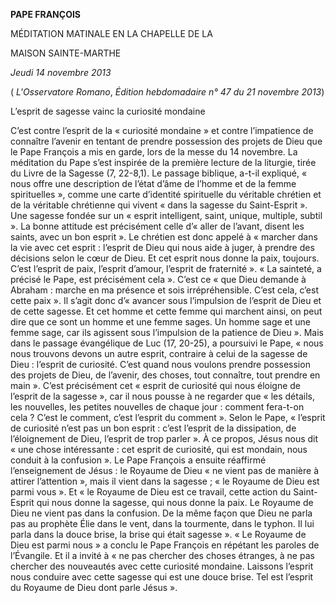 **PAPE FRANÇOIS**

MÉDITATION MATINALE EN LA CHAPELLE DE LA

MAISON SAINTE-MARTHE

*Jeudi 14 novembre 2013*

( *L'Osservatore Romano*, *Édition hebdomadaire n° 47 du 21 novembre 2013*)

L’esprit de sagesse vainc la curiosité mondaine

C’est contre l’esprit de la « curiosité mondaine » et contre l’impatience de connaître l’avenir en tentant de prendre possession des projets de Dieu que le Pape François a mis en garde, lors de la messe du 14 novembre. La méditation du Pape s’est inspirée de la première lecture de la liturgie, tirée du Livre de la Sagesse (7, 22-8,1). Le passage biblique, a-t-il expliqué, « nous offre une description de l’état d’âme de l’homme et de la femme spirituelles », comme une carte d’identité spirituelle du véritable chrétien et de la véritable chrétienne qui vivent « dans la sagesse du Saint-Esprit ». Une sagesse fondée sur un « esprit intelligent, saint, unique, multiple, subtil ». La bonne attitude est précisément celle d’« aller de l’avant, disent les saints, avec un bon esprit ». Le chrétien est donc appelé à « marcher dans la vie avec cet esprit : l’esprit de Dieu qui nous aide à juger, à prendre des décisions selon le cœur de Dieu. Et cet esprit nous donne la paix, toujours. C’est l’esprit de paix, l’esprit d’amour, l’esprit de fraternité ». « La sainteté, a précisé le Pape, est précisément cela ». C’est ce « que Dieu demande à Abraham : marche en ma présence et sois irrépréhensible. C’est cela, c’est cette paix ». Il s’agit donc d’« avancer sous l’impulsion de l’esprit de Dieu et de cette sagesse. Et cet homme et cette femme qui marchent ainsi, on peut dire que ce sont un homme et une femme sages. Un homme sage et une femme sage, car ils agissent sous l’impulsion de la patience de Dieu ». Mais dans le passage évangélique de Luc (17, 20-25), a poursuivi le Pape, « nous nous trouvons devons un autre esprit, contraire à celui de la sagesse de Dieu : l’esprit de curiosité. C’est quand nous voulons prendre possession des projets de Dieu, de l’avenir, des choses, tout connaître, tout prendre en main ». C’est précisément cet « esprit de curiosité qui nous éloigne de l’esprit de la sagesse », car il nous pousse à ne regarder que « les détails, les nouvelles, les petites nouvelles de chaque jour : comment fera-t-on cela ? C’est le comment, c’est l’esprit du comment ». Selon le Pape, « l’esprit de curiosité n’est pas un bon esprit : c’est l’esprit de la dissipation, de l’éloignement de Dieu, l’esprit de trop parler ». À ce propos, Jésus nous dit « une chose intéressante : cet esprit de curiosité, qui est mondain, nous conduit à la confusion ». Le Pape François a ensuite réaffirmé l’enseignement de Jésus : le Royaume de Dieu « ne vient pas de manière à attirer l’attention », mais il vient dans la sagesse ; « le Royaume de Dieu est parmi vous ». Et « le Royaume de Dieu est ce travail, cette action du Saint-Esprit qui nous donne la sagesse, qui nous donne la paix. Le Royaume de Dieu ne vient pas dans la confusion. De la même façon que Dieu ne parla pas au prophète Élie dans le vent, dans la tourmente, dans le typhon. Il lui parla dans la douce brise, la brise qui était sagesse ». « Le Royaume de Dieu est parmi nous » a conclu le Pape François en répétant les paroles de l’Évangile. Et il a invité à « ne pas chercher des choses étranges, à ne pas chercher des nouveautés avec cette curiosité mondaine. Laissons l’esprit nous conduire avec cette sagesse qui est une douce brise. Tel est l’esprit du Royaume de Dieu dont parle Jésus ».